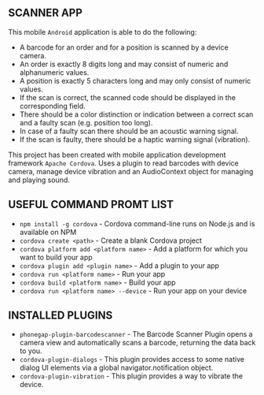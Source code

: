 ## SCANNER APP
  This mobile `Android` application is able to do the following:
  *  A barcode for an order and for a position is scanned by a device camera.
  *  An order is exactly 8 digits long and may consist of numeric and alphanumeric values.
  *  A position is exactly 5 characters long and may only consist of numeric values.
  *  If the scan is correct, the scanned code should be displayed in the corresponding field.
  *  There should be a color distinction or indication between a correct scan and a faulty scan (e.g. position too long).
  *  In case of a faulty scan there should be an acoustic warning signal.
  *  If the scan is faulty, there should be a haptic warning signal (vibration).

  This project has been created with mobile application development framework `Apache Cordova`. Uses a plugin to read barcodes with device camera, manage device vibration and an AudioContext object for managing and playing sound.

## USEFUL COMMAND PROMT LIST
  * `npm install -g cordova` - Cordova command-line runs on Node.js and is available on NPM
  * `cordova create <path>` - Create a blank Cordova project
  * `cordova platform add <platform name>` - Add a platform for which you want to build your app
  * `cordova plugin add <plugin name>` - Add a plugin to your app
  * `cordova run <platform name>` - Run your app
  * `cordova build <platform name>` - Build your app
  * `cordova run <platform name> --device` - Run your app on your device  

 ## INSTALLED PLUGINS
  * `phonegap-plugin-barcodescanner` - The Barcode Scanner Plugin opens a camera view and automatically scans a barcode, returning the data back to you.
  * `cordova-plugin-dialogs` - This plugin provides access to some native dialog UI elements via a global navigator.notification object.
  * `cordova-plugin-vibration` - This plugin provides a way to vibrate the device. 
